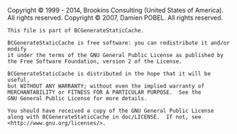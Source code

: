 ﻿Copyright © 1999 - 2014, Brookins Consulting (United States of America). All rights reserved.
Copyright © 2007, Damien POBEL. All rights reserved.

    This file is part of BCGenerateStaticCache.

    BCGenerateStaticCache is free software: you can redistribute it and/or modify
    it under the terms of the GNU General Public License as published by
    the Free Software Foundation, version 2 of the License.

    BCGenerateStaticCache is distributed in the hope that it will be useful,
    but WITHOUT ANY WARRANTY; without even the implied warranty of
    MERCHANTABILITY or FITNESS FOR A PARTICULAR PURPOSE.  See the
    GNU General Public License for more details.

    You should have received a copy of the GNU General Public License
    along with BCGenerateStaticCache in doc/LICENSE.  If not, see <http://www.gnu.org/licenses/>.
